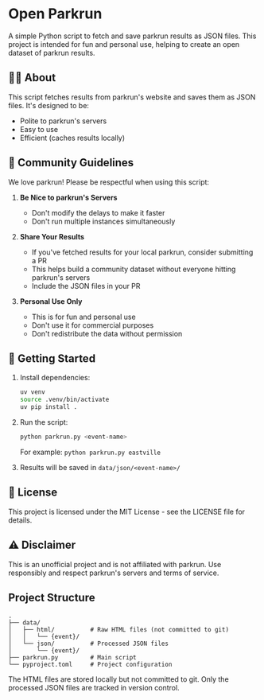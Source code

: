 # Open Parkrun

A simple Python script to fetch and save parkrun results as JSON files. This project is intended for fun and personal use, helping to create an open dataset of parkrun results.

## 🏃‍♂️ About

This script fetches results from parkrun's website and saves them as JSON files. It's designed to be:
- Polite to parkrun's servers
- Easy to use
- Efficient (caches results locally)

## 🤝 Community Guidelines

We love parkrun! Please be respectful when using this script:

1. **Be Nice to parkrun's Servers**
   - Don't modify the delays to make it faster
   - Don't run multiple instances simultaneously

2. **Share Your Results**
   - If you've fetched results for your local parkrun, consider submitting a PR
   - This helps build a community dataset without everyone hitting parkrun's servers
   - Include the JSON files in your PR

3. **Personal Use Only**
   - This is for fun and personal use
   - Don't use it for commercial purposes
   - Don't redistribute the data without permission

## 🚀 Getting Started

1. Install dependencies:
   ```bash
   uv venv
   source .venv/bin/activate
   uv pip install .
   ```

2. Run the script:
   ```bash
   python parkrun.py <event-name>
   ```
   For example: `python parkrun.py eastville`

3. Results will be saved in `data/json/<event-name>/`

## 📝 License

This project is licensed under the MIT License - see the LICENSE file for details.

## ⚠️ Disclaimer

This is an unofficial project and is not affiliated with parkrun. Use responsibly and respect parkrun's servers and terms of service.

## Project Structure

```
.
├── data/
│   ├── html/          # Raw HTML files (not committed to git)
│   │   └── {event}/
│   └── json/          # Processed JSON files
│       └── {event}/
├── parkrun.py         # Main script
└── pyproject.toml     # Project configuration
```

The HTML files are stored locally but not committed to git. Only the processed JSON files are tracked in version control.
